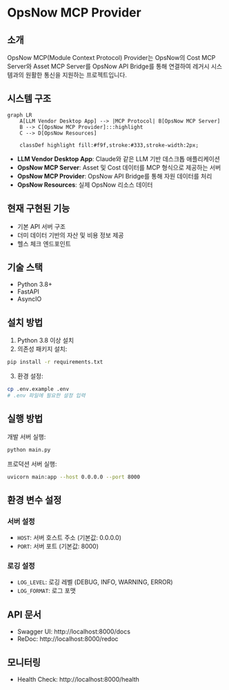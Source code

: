 # OpsNow MCP Provider

## 소개
OpsNow MCP(Module Context Protocol) Provider는 OpsNow의 Cost MCP Server와 Asset MCP Server를 OpsNow API Bridge를 통해 연결하여 레거시 시스템과의 원활한 통신을 지원하는 프로젝트입니다.

## 시스템 구조
```mermaid
graph LR
    A[LLM Vendor Desktop App] --> |MCP Protocol| B[OpsNow MCP Server]
    B --> C[OpsNow MCP Provider]:::highlight
    C --> D[OpsNow Resources]
    
    classDef highlight fill:#f9f,stroke:#333,stroke-width:2px;
```

- **LLM Vendor Desktop App**: Claude와 같은 LLM 기반 데스크톱 애플리케이션
- **OpsNow MCP Server**: Asset 및 Cost 데이터를 MCP 형식으로 제공하는 서버
- **OpsNow MCP Provider**: OpsNow API Bridge를 통해 자원 데이터를 처리
- **OpsNow Resources**: 실제 OpsNow 리소스 데이터

## 현재 구현된 기능

- 기본 API 서버 구조
- 더미 데이터 기반의 자산 및 비용 정보 제공
- 헬스 체크 엔드포인트

## 기술 스택

- Python 3.8+
- FastAPI
- AsyncIO

## 설치 방법

1. Python 3.8 이상 설치
2. 의존성 패키지 설치:
```bash
pip install -r requirements.txt
```

3. 환경 설정:
```bash
cp .env.example .env
# .env 파일에 필요한 설정 입력
```

## 실행 방법

개발 서버 실행:
```bash
python main.py
```

프로덕션 서버 실행:
```bash
uvicorn main:app --host 0.0.0.0 --port 8000
```

## 환경 변수 설정

### 서버 설정
- `HOST`: 서버 호스트 주소 (기본값: 0.0.0.0)
- `PORT`: 서버 포트 (기본값: 8000)

### 로깅 설정
- `LOG_LEVEL`: 로깅 레벨 (DEBUG, INFO, WARNING, ERROR)
- `LOG_FORMAT`: 로그 포맷

## API 문서

- Swagger UI: http://localhost:8000/docs
- ReDoc: http://localhost:8000/redoc

## 모니터링

- Health Check: http://localhost:8000/health 